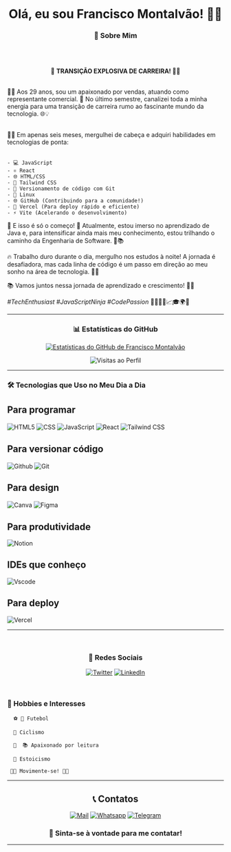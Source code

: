 <div align="center">

# Olá, eu sou Francisco Montalvão! 👋✨    

<!-- ## Meu Portfólio
[![Portfólio](https://img.shields.io/website-up-down-green-red/http/monip.org.svg)](https://google.com) -->

### 🌟 Sobre Mim  
<br>
<br>

🚀 **TRANSIÇÃO EXPLOSIVA DE CARREIRA! 🌟💼**

<br>
<div align="left">
👨‍💼 Aos 29 anos, sou um apaixonado por vendas, atuando como representante comercial. 💼 No último semestre, canalizei toda a minha energia para uma transição de carreira rumo ao fascinante mundo da tecnologia. 🌐💡
<br>
<br>

👨‍💻 Em apenas seis meses, mergulhei de cabeça e adquiri habilidades em tecnologias de ponta:
<br>
<br>

    - 💻 JavaScript
    - ⚛️ React
    - 🌐 HTML/CSS
    - 🎨 Tailwind CSS
    - 🔄 Versionamento de código com Git
    - 🐧 Linux
    - 🌐 GitHub (Contribuindo para a comunidade!)
    - 🚀 Vercel (Para deploy rápido e eficiente)
    - ⚡ Vite (Acelerando o desenvolvimento)

🚀 E isso é só o começo! 🚀 Atualmente, estou imerso no aprendizado de Java e, para intensificar ainda mais meu conhecimento, estou trilhando o caminho da Engenharia de Software. 🚀📚

🔥 Trabalho duro durante o dia, mergulho nos estudos à noite! A jornada é desafiadora, mas cada linha de código é um passo em direção ao meu sonho na área de tecnologia. 💪✨

📚 Vamos juntos nessa jornada de aprendizado e crescimento! 🚀🌈

*#TechEnthusiast #JavaScriptNinja #CodePassion* 🚀👨‍💻✨📈🎓🌍🔥
</div>

___

### 📊 Estatísticas do GitHub

[![Estatísticas do GitHub de Francisco Montalvão](https://github-readme-stats.vercel.app/api?username=FranciscoMontalvao&show_icons=true&theme=dracula)](https://github.com/anuraghazra/github-readme-stats)

![Visitas ao Perfil](https://visitor-badge.glitch.me/badge?page_id=FranciscoMontalvao.FranciscoMontalvao)

---

<div align="left">

### 🛠️ Tecnologias que Uso no Meu Dia a Dia

## Para programar
<img align="center" alt="HTML5" src="https://img.shields.io/badge/HTML5-E34F26?style=for-the-badge&logo=html5&logoColor=white"/>
<img align="center" alt="CSS" src="https://img.shields.io/badge/CSS3-1572B6?style=for-the-badge&logo=css3&logoColor=white" />
<img align="center" alt="JavaScript" src="https://img.shields.io/badge/JavaScript-F7DF1E?style=for-the-badge&logo=javascript&logoColor=black" />
<img align="center" alt="React" src="https://img.shields.io/badge/React-20232A?style=for-the-badge&logo=react&logoColor=61DAFB" />
<img align="center" alt="Tailwind CSS" src="https://img.shields.io/badge/Tailwind_CSS-38B2AC?style=for-the-badge&logo=tailwind-css&logoColor=white" />

## Para versionar código
<img align="center" alt="Github" src="https://img.shields.io/badge/GitHub-100000?style=for-the-badge&logo=github&logoColor=white"/>
<img align="center" alt="Git" src="https://img.shields.io/badge/GIT-E44C30?style=for-the-badge&logo=git&logoColor=white" />

## Para design
<img align="center" alt="Canva" src="https://img.shields.io/badge/Canva-%2300C4CC.svg?&style=for-the-badge&logo=Canva&logoColor=white"/>
<img align="center" alt="Figma" src="https://img.shields.io/badge/Figma-F24E1E?style=for-the-badge&logo=figma&logoColor=white"/>

## Para produtividade
<img align="center" alt="Notion" src="https://img.shields.io/badge/Notion-000000?style=for-the-badge&logo=notion&logoColor=white" />

## IDEs que conheço
<img align="center" alt="Vscode" src="https://img.shields.io/badge/Visual_Studio_Code-0078D4?style=for-the-badge&logo=visual%20studio%20code&logoColor=white" />

## Para deploy
<img align="center" alt="Vercel" src="https://img.shields.io/badge/Vercel-000000?style=for-the-badge&logo=vercel&logoColor=white"/>

---


</div>
<br>


### 🚀 Redes Sociais

[![Twitter](https://img.shields.io/badge/Twitter-1DA1F2?style=for-the-badge&logo=twitter&logoColor=white)](https://twitter.com/Sextaffeira)
[![LinkedIn](https://img.shields.io/badge/LinkedIn-0077B5?style=for-the-badge&logo=linkedin&logoColor=white)](https://www.linkedin.com/in/francisco-montalvao-76a1a090/)


</br>
<div align="left">

### 🎸 Hobbies e Interesses

      ⚽ 🥅 Futebol

      🚴 Ciclismo
  
      📖  📚 Apaixonado por leitura

      🧘 Estoicismo

     🌟✨ Movimente-se! 🚀🌌
</div>

---

## 📞 Contatos

[![Mail](https://img.shields.io/badge/Meu_Email-0078D4?style=for-the-badge&logo=microsoft-outlook&logoColor=white)](mailto:f.montalvao@outlook.com)
[![Whatsapp](https://img.shields.io/badge/Meu_Whatsapp-25D366?style=for-the-badge&logo=whatsapp&logoColor=white)](https://wa.me/5538997225058)
[![Telegram](https://img.shields.io/badge/Meu_Telegram-2CA5E0?style=for-the-badge&logo=telegram&logoColor=white)](https://t.me/Francisco_Montalvao)

###  📣 Sinta-se à vontade para me contatar!
</div>

___
